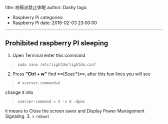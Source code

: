 title: 树莓派禁止休眠
author: Dashy
tags:
  - Raspberry Pi
categories:
  - Raspberry Pi
date: 2018-02-03 23:00:00
---
## Prohibited raspberry PI sleeping

1. Open Terminal enter this command
> ```sudo nano /etc/lightdm/lightdm.conf```

2. Press **"Ctrl + w"** find ==[Seat:*]==, after this few lines you will see 
> ```# xserver-command=X```  

change it into  

> ```xserver-command = X -s 0 -dpms```  

it means to Close the screen saver and Display Power Management Signaling.
3. > ```reboot```
